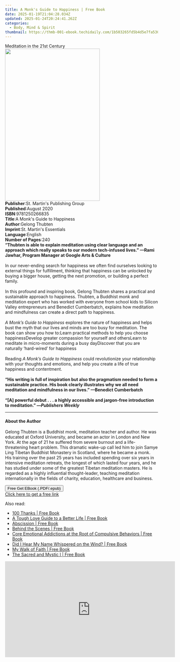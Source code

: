 ```yaml
---
title: A Monk's Guide to Happiness | Free Book
date: 2025-01-19T21:04:28.034Z
updated: 2025-01-24T20:24:41.262Z
categories:
  - Body, Mind & Spirit
thumbnail: https://thmb-001-ebook.techidaily.com/1b503265fd5b4d5e7fa53058dacb738ca000fc0b34e0abc185f68182440fea6d.jpg
---
```

<main id="book-container">
  <div class="flex flex-col">
    <div class="book-brief flex-1 py-6 px-4 sm:p-6 md:py-10 md:px-8">
      <!-- brief-->
      <div class="book-brief-main">Meditation in the 21st Century</div>
    </div>
    <div
      class="book-meta-info flex-1 grid gap-4 col-start-1 col-end-3 row-start-1 sm:mb-6 sm:grid-cols-4 lg:gap-6 lg:col-start-2 lg:row-end-6 lg:row-span-6 lg:mb-0"
    >
      <div
        class="book-meta-info-left place-content-center mt-4 p-4 text-sm leading-6 col-start-2 col-span-2 dark:text-slate-400"
      >
        <img
          class="w-full h-500 object-cover rounded-lg sm:h-255 sm:col-span-2 lg:col-span-full"
          src="https://img-001-ebook.techidaily.com/29e630e79999f33514dee6a682a71d0245eb9d019da5ab74908ae45ca3311306.jpg"
          alt=""
          width="312"
          height="500"
        />
      </div>
      <div
        class="book-meta-info-right mt-2 col-start-1 row-start-2 col-span-3 self-center"
      >
        <!-- meta data  -->
        <div class="flex flex-col px-4 md:px-8">
          <div class="flex-1">
            <strong>Publisher</strong>:<span class="px-2"
              >St. Martin&#39;s Publishing Group</span
            >
          </div>
          <div class="flex-1">
            <strong>Published</strong>:<span class="px-2">August 2020</span>
          </div>
          <div class="flex-1">
            <strong>ISBN</strong>:<span class="px-2">9781250266835</span>
          </div>
          <div class="flex-1">
            <strong>Title</strong>:<span class="px-2"
              >A Monk&#39;s Guide to Happiness</span
            >
          </div>
          <div class="flex-1">
            <strong>Author</strong>:<span class="px-2">Gelong Thubten</span>
          </div>
          <div class="flex-1">
            <strong>Imprint</strong>:<span class="px-2"
              >St. Martin&#39;s Essentials</span
            >
          </div>
          <div class="flex-1">
            <strong>Language</strong>:<span class="px-2">English</span>
          </div>
          <div class="flex-1">
            <strong>Number of Pages</strong>:<span class="px-2">240</span>
          </div>
        </div>
      </div>
    </div>
    <div class="book-description flex-1 py-6 px-4 sm:p-6 md:py-10 md:px-8">
      <div class="book-description-main">
        <div accordion-content="" id="description">
          <b
            >“Thubten is able to explain meditation using clear language and an
            approach which really speaks to our modern tech-infused lives.”
            —Rami Jawhar, Program Manager at Google Arts &amp; Culture</b
          ><br /><br />In our never-ending search for happiness we often find
          ourselves looking to external things for fulfillment, thinking that
          happiness can be unlocked by buying a bigger house, getting the next
          promotion, or building a perfect family.<br /><br />In this profound
          and inspiring book, Gelong Thubten shares a practical and sustainable
          approach to happiness. Thubten, a Buddhist monk and meditation expert
          who has worked with everyone from school kids to Silicon Valley
          entrepreneurs and Benedict Cumberbatch, explains how meditation and
          mindfulness can create a direct path to happiness.<br /><br /><i
            >A Monk’s Guide to Happiness</i
          >
          explores the nature of happiness and helps bust the myth that our
          lives and minds are too busy for meditation. The book can show you how
          to:Learn practical methods to help you choose happinessDevelop greater
          compassion for yourself and othersLearn to meditate in micro-moments
          during a busy dayDiscover that you are naturally ‘hard-wired’ for
          happiness<br /><br />Reading <i>A Monk’s Guide to Happiness</i> could
          revolutionize your relationship with your thoughts and emotions, and
          help you create a life of true happiness and contentment.<br /><br /><b
            >“His writing is full of inspiration but also the pragmatism needed
            to form a sustainable practice. His book clearly illustrates why we
            all need meditation and mindfulness in our lives.” —Benedict
            Cumberbatch</b
          ><br /><br /><b
            >“[A] powerful debut&nbsp;.&nbsp;.&nbsp;. a highly accessible and
            jargon-free introduction to meditation.” —<i
              >Publishers Weekly</i
            ></b
          >
        </div>
        <div class="accordion-fader"></div>
      </div>
    </div>
    <div class="book-excerpts flex-1 py-6 px-4 sm:p-6 md:py-10 md:px-8">
      <!-- excerpts-->
      <div class="book-excerpts-main">
        <hr />
        <h4 class="placeholder placeholder-heading">
          <span>About the Author</span>
        </h4>
        <p>
          Gelong Thubten is a Buddhist monk, meditation teacher and author. He
          was educated at Oxford University, and became an actor in London and
          New York. At the age of 21 he suffered from severe burnout and a
          life-threatening heart problem. This dramatic wake-up call led him to
          join Samye Ling Tibetan Buddhist Monastery in Scotland, where he
          became a monk. His training over the past 25 years has included
          spending over six years in intensive meditation retreats, the longest
          of which lasted four years, and he has studied under some of the
          greatest Tibetan meditation masters. He is regarded as a highly
          influential thought-leader, teaching meditation internationally in the
          fields of charity, education, healthcare and business.
        </p>
      </div>
    </div>
    <div
      class="book-about-author flex-1 py-6 px-4 sm:p-6 md:py-10 md:px-8"
    ></div>
    <div class="book-free-get flex-1 py-6 px-4 sm:p-6 md:py-10 md:px-8">
      <button
        id="btn-free-get"
        class="bg-blue-500 hover:bg-blue-700 text-white font-bold py-2 px-4 rounded"
      >
        Free Get EBook (.PDF/.epub)
      </button>
      <div id="countdown-display" class="px-2 text-lg mt-2"></div>
      <a
        id="free-link"
        class="hidden bg-blue-500 hover:bg-blue-700 text-white font-bold py-2 px-4 rounded"
        href="https://www.ebooks.com/en-us/book/211393920/a-monk-s-guide-to-happiness/gelong-thubten/"
        target="_blank"
        >Click here to get a free link</a
      >
    </div>
    <script>
      let countdownTime = 0;
      let countdownInterval = null;
      document
        .getElementById('btn-free-get')
        .addEventListener('click', startCountdown);
      function startCountdown() {
        countdownTime = new Date().getTime() + 60000 * 3;
        countdownInterval = setInterval(updateCountdown, 1000);
        document.getElementById('btn-free-get').disabled = true;
        document
          .getElementById('btn-free-get')
          .classList.add('bg-gray-500', 'cursor-not-allowed');
      }
      function updateCountdown() {
        let currentTime = new Date().getTime();
        let timeLeft = countdownTime - currentTime;
        let secondsLeft = Math.floor(timeLeft / 1000);
        document.getElementById('countdown-display').innerHTML =
          `Remaining time: ${secondsLeft} seconds.`;
        if (secondsLeft <= 0) {
          clearInterval(countdownInterval);
          document.getElementById('btn-free-get').classList.add('hidden');
          document.getElementById('free-link').classList.remove('hidden');
          document.getElementById('countdown-display').innerHTML = '';
        }
      }
    </script>
  </div>
</main>

<ins class="adsbygoogle"
      style="display:block"
      data-ad-client="ca-pub-7571918770474297"
      data-ad-slot="8358498916"
      data-ad-format="auto"
      data-full-width-responsive="true"></ins>
    

<span class="atpl-alsoreadstyle">Also read:</span>
<div><ul>
<li><a href="https://novels-ebooks.techidaily.com/210165283-9781684560752-100-thanks/"><u>100 Thanks | Free Book</u></a></li>
<li><a href="https://novels-ebooks.techidaily.com/210165346-9781684567737-a-tough-love-guide-to-a-better-life/"><u>A Tough Love Guide to a Better Life | Free Book</u></a></li>
<li><a href="https://novels-ebooks.techidaily.com/210164741-9781645841838-abscission/"><u>Abscission | Free Book</u></a></li>
<li><a href="https://novels-ebooks.techidaily.com/210164940-9781645449911-behind-the-scenes/"><u>Behind the Scenes | Free Book</u></a></li>
<li><a href="https://novels-ebooks.techidaily.com/210165567-9781642987652-core-emotional-addictions-at-the-root-of-compulsive-behaviors/"><u>Core Emotional Addictions at the Root of Compulsive Behaviors | Free Book</u></a></li>
<li><a href="https://novels-ebooks.techidaily.com/210165390-9781643508979-did-i-hear-my-name-whispered-on-the-wind/"><u>Did I Hear My Name Whispered on the Wind? | Free Book</u></a></li>
<li><a href="https://novels-ebooks.techidaily.com/210164790-9781644625019-my-walk-of-faith/"><u>My Walk of Faith | Free Book</u></a></li>
<li><a href="https://novels-ebooks.techidaily.com/210164612-9781644240878-the-sacred-and-mystic-i/"><u>The Sacred and Mystic I | Free Book</u></a></li>
</ul></div>

<!-- affiliate ads begin -->
<iframe width="560" height="315" src="https://www.youtube.com/embed/fJlICvacgJY?si=jNeijBVj7ia4ammA" title="YouTube video player" frameborder="0" allow="accelerometer; autoplay; clipboard-write; encrypted-media; gyroscope; picture-in-picture; web-share" referrerpolicy="strict-origin-when-cross-origin" allowfullscreen></iframe>
<!-- affiliate ads end -->

